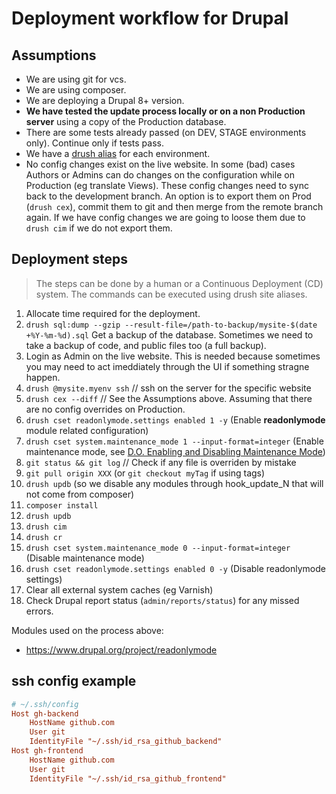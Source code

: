 # Deployment workflow for Drupal

## Assumptions

- We are using git for vcs.
- We are using composer.
- We are deploying a Drupal 8+ version.
- **We have tested the update process locally or on a non Production server** using a copy of the Production database.
- There are some tests already passed (on DEV, STAGE environments only). Continue only if tests pass.
- We have a [drush alias](https://www.drush.org/latest/site-aliases) for each environment.
- No config changes exist on the live website. In some (bad) cases Authors or Admins can do changes on the configuration while on Production (eg translate Views). These config changes need to sync back to the development branch. An option is to export them on Prod (`drush cex`), commit them to git and then merge from the remote branch again. If we have config changes we are going to loose them due to `drush cim` if we do not export them.

## Deployment steps

> The steps can be done by a human or a Continuous Deployment (CD) system.
> The commands can be executed using drush site aliases.

1. Allocate time required for the deployment.
2. `drush sql:dump --gzip --result-file=/path-to-backup/mysite-$(date +%Y-%m-%d).sql` Get a backup of the database. Sometimes we need to take a backup of code, and public files too (a full backup).
3. Login as Admin on the live website. This is needed because sometimes you may need to act imeddiately through the UI if something stragne happen.
4. `drush @mysite.myenv ssh` // ssh on the server for the specific website
5. `drush cex --diff` // See the Assumptions above. Assuming that there are no config overrides on Production.
6. `drush cset readonlymode.settings enabled 1 -y` (Enable **readonlymode** module related configuration)
7. `drush cset system.maintenance_mode 1 --input-format=integer` (Enable maintenance mode, see [D.O. Enabling and Disabling Maintenance Mode](https://www.drupal.org/docs/user_guide/en/extend-maintenance.html))
8. `git status && git log` // Check if any file is overriden by mistake
9. `git pull origin XXX` (or `git checkout myTag` if using tags)
10. `drush updb` (so we disable any modules through hook_update_N that will not come from composer)
11. `composer install`
12. `drush updb`
13. `drush cim`
14. `drush cr`
15. `drush cset system.maintenance_mode 0 --input-format=integer` (Disable maintenance mode)
16. `drush cset readonlymode.settings enabled 0 -y` (Disable readonlymode settings)
17. Clear all external system caches (eg Varnish)
18. Check Drupal report status (`admin/reports/status`) for any missed errors.

Modules used on the process above:

- <https://www.drupal.org/project/readonlymode>

## ssh config example

```ini
# ~/.ssh/config
Host gh-backend
    HostName github.com
    User git
    IdentityFile "~/.ssh/id_rsa_github_backend"
Host gh-frontend
    HostName github.com
    User git
    IdentityFile "~/.ssh/id_rsa_github_frontend"
```
